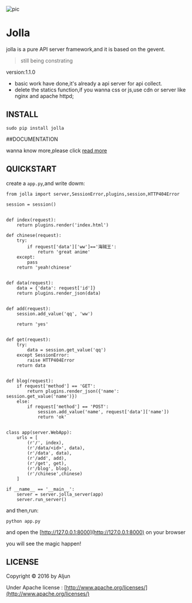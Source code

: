 ![pic](https://github.com/salamer/jolla/blob/master/pic/JOLLA.png)

# Jolla
jolla is a pure API server framework,and it is based on the gevent.

> still being constrating

version:1.1.0
- basic work have done,it's already a api server for api collect.
- delete the statics function,if you wanna css or js,use cdn or server like nginx and apache httpd;

## INSTALL


    sudo pip install jolla



##DOCUMENTATION

wanna know more,please click [read more](http://salamer.github.io/jolla)

## QUICKSTART
create a `app.py`,and write dowm:

```
from jolla import server,SessionError,plugins,session,HTTP404Error

session = session()


def index(request):
    return plugins.render('index.html')

def chinese(request):
    try:
        if request['data']['ww']=='海贼王':
            return 'great anime'
    except:
        pass
    return 'yeah!chinese'


def data(request):
    data = {'data': request['id']}
    return plugins.render_json(data)


def add(request):
    session.add_value('qq', 'ww')

    return 'yes'


def get(request):
    try:
        data = session.get_value('qq')
    except SessionError:
        raise HTTP404Error
    return data


def blog(request):
    if request['method'] == 'GET':
        return plugins.render_json({'name': session.get_value('name')})
    else:
        if request['method'] == 'POST':
            session.add_value('name', request['data']['name'])
            return 'ok'


class app(server.WebApp):
    urls = [
        (r'/', index),
        (r'/data/<id>', data),
        (r'/data', data),
        (r'/add', add),
        (r'/get', get),
        (r'/blog', blog),
        (r'/chinese',chinese)
    ]

if __name__ == '__main__':
    server = server.jolla_server(app)
    server.run_server()
```

and then,run:

```
python app.py
```

and open the [http://127.0.0.1:8000](http://127.0.0.1:8000) on your browser

you will see the magic happen!

## LICENSE
Copyright © 2016 by Aljun

Under Apache license : [http://www.apache.org/licenses/](http://www.apache.org/licenses/)
